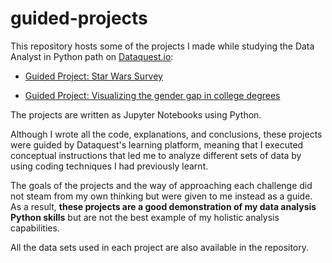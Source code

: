 # guided-projects

This repository hosts some of the projects I made while studying the Data Analyst in Python path on [Dataquest.io](https://app.dataquest.io/):

- [Guided Project: Star Wars Survey](https://github.com/jaimebibiloni/guided-projects/blob/master/Star%20Wars%20Saga:%20Revealing%20fan's%20favorites.ipynb)

- [Guided Project: Visualizing the gender gap in college degrees](https://github.com/jaimebibiloni/guided-projects/blob/master/Visualizing%20the%20gender%20gap%20in%20college%20degrees.ipynb)

The projects are written as Jupyter Notebooks using Python.

Although I wrote all the code, explanations, and conclusions, these projects were guided by Dataquest's learning platform, meaning that I executed conceptual instructions that led me to analyze different sets of data by using coding techniques I had previously learnt. 

The goals of the projects and the way of approaching each challenge did not steam from my own thinking but were given to me instead as a guide. As a result, **these projects are a good demonstration of my data analysis Python skills** but are not the best example of my holistic analysis capabilities.

All the data sets used in each project are also available in the repository.
